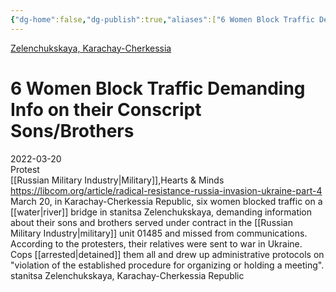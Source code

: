 ```yaml
---
{"dg-home":false,"dg-publish":true,"aliases":["6 Women Block Traffic Demanding Info on their Conscript Sons/Brothers","block traffic, stop traffic"],"location":"geo:43.8549752,41.5853611","title":"6 Women Block Traffic Demanding Info on their Conscript Sons/Brothers","tag":"Protest, Military","date":"2022-03-20","locations":"Zelenchukskaya, Karachay-Cherkessia","linter-yaml-title-alias":"6 Women Block Traffic Demanding Info on their Conscript Sons/Brothers","permalink":"/6-women-block-traffic-demanding-info-on-their-conscript-sons-brothers/","dgHomeLink":true,"dgPassFrontmatter":true}
---
```



[Zelenchukskaya, Karachay-Cherkessia ](geo:43.8549752,41.5853611)

# 6 Women Block Traffic Demanding Info on their Conscript Sons/Brothers

2022-03-20  
Protest  
[[Russian Military Industry|Military]],Hearts & Minds  
https://libcom.org/article/radical-resistance-russia-invasion-ukraine-part-4  
March 20, in Karachay-Cherkessia Republic, six women blocked traffic on a [[water|river]] bridge in stanitsa Zelenchukskaya, demanding information about their sons and brothers served under contract in the [[Russian Military Industry|military]] unit 01485 and missed from communications. According to the protesters, their relatives were sent to war in Ukraine. Cops [[arrested|detained]] them all and drew up administrative protocols on "violation of the established procedure for organizing or holding a meeting".  
stanitsa Zelenchukskaya, Karachay-Cherkessia Republic
